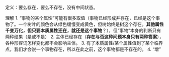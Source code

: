 定义：要么存在，要么不存在，没有中间状态。

理解
	1. “事物的某个属性”可能有很多取值（事物已经形成并存在，已经是这个事物了。一个树叶的颜色会从绿色缓慢变成黄色，但树始终是树这个存在。**其他属性千变万化，但只要本质属性还在，就还是这个事物**？），但“事物”本身的判断只有两种结果（是或不是）
	2. 主体已经存在（**存在与否这种问题本身只有两种答案**），各种形容词怎样变化都不会影响主体。
	3. 有了本质属性/某个属性值到了某个临界点，我们才会说一个事物存在，所以在此之前，这个事物都是不存在的。
	4. “增”
